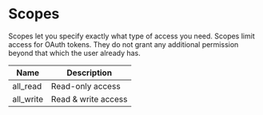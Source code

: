 # Scopes

Scopes let you specify exactly what type of access you need. Scopes limit access for OAuth tokens. They do not grant any additional permission beyond that which the user already has.

Name | Description
--- | ---
all_read | Read-only access
all_write | Read & write access